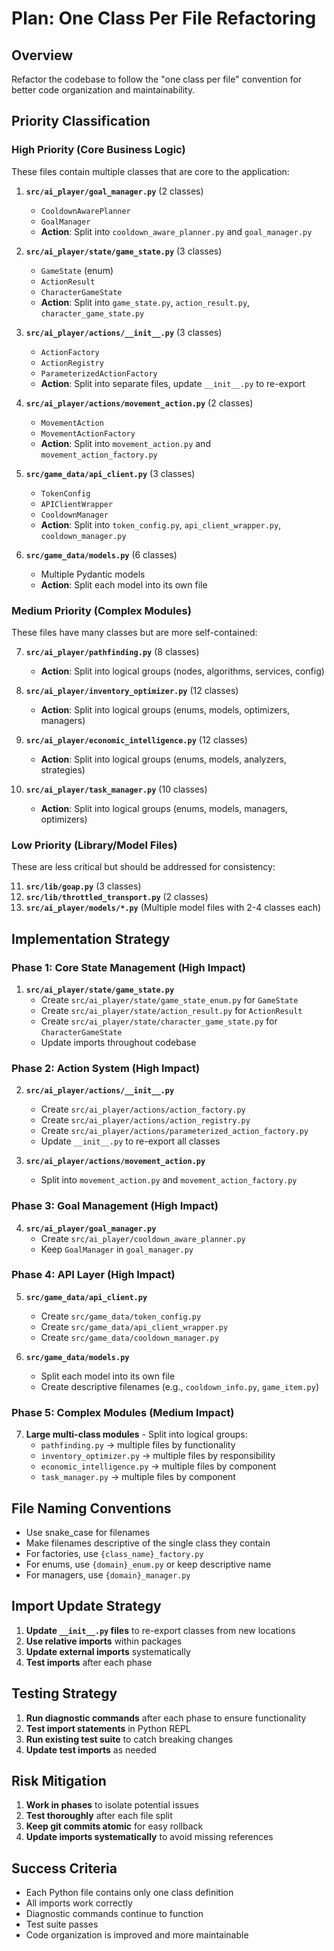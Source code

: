 # Plan: One Class Per File Refactoring

## Overview
Refactor the codebase to follow the "one class per file" convention for better code organization and maintainability.

## Priority Classification

### High Priority (Core Business Logic)
These files contain multiple classes that are core to the application:

1. **`src/ai_player/goal_manager.py`** (2 classes)
   - `CooldownAwarePlanner`
   - `GoalManager`
   - **Action**: Split into `cooldown_aware_planner.py` and `goal_manager.py`

2. **`src/ai_player/state/game_state.py`** (3 classes)
   - `GameState` (enum)
   - `ActionResult`
   - `CharacterGameState`
   - **Action**: Split into `game_state.py`, `action_result.py`, `character_game_state.py`

3. **`src/ai_player/actions/__init__.py`** (3 classes)
   - `ActionFactory`
   - `ActionRegistry`
   - `ParameterizedActionFactory`
   - **Action**: Split into separate files, update `__init__.py` to re-export

4. **`src/ai_player/actions/movement_action.py`** (2 classes)
   - `MovementAction`
   - `MovementActionFactory`
   - **Action**: Split into `movement_action.py` and `movement_action_factory.py`

5. **`src/game_data/api_client.py`** (3 classes)
   - `TokenConfig`
   - `APIClientWrapper`
   - `CooldownManager`
   - **Action**: Split into `token_config.py`, `api_client_wrapper.py`, `cooldown_manager.py`

6. **`src/game_data/models.py`** (6 classes)
   - Multiple Pydantic models
   - **Action**: Split each model into its own file

### Medium Priority (Complex Modules)
These files have many classes but are more self-contained:

7. **`src/ai_player/pathfinding.py`** (8 classes)
   - **Action**: Split into logical groups (nodes, algorithms, services, config)

8. **`src/ai_player/inventory_optimizer.py`** (12 classes)
   - **Action**: Split into logical groups (enums, models, optimizers, managers)

9. **`src/ai_player/economic_intelligence.py`** (12 classes)
   - **Action**: Split into logical groups (enums, models, analyzers, strategies)

10. **`src/ai_player/task_manager.py`** (10 classes)
    - **Action**: Split into logical groups (enums, models, managers, optimizers)

### Low Priority (Library/Model Files)
These are less critical but should be addressed for consistency:

11. **`src/lib/goap.py`** (3 classes)
12. **`src/lib/throttled_transport.py`** (2 classes)
13. **`src/ai_player/models/*.py`** (Multiple model files with 2-4 classes each)

## Implementation Strategy

### Phase 1: Core State Management (High Impact)
1. **`src/ai_player/state/game_state.py`**
   - Create `src/ai_player/state/game_state_enum.py` for `GameState`
   - Create `src/ai_player/state/action_result.py` for `ActionResult`
   - Create `src/ai_player/state/character_game_state.py` for `CharacterGameState`
   - Update imports throughout codebase

### Phase 2: Action System (High Impact)
2. **`src/ai_player/actions/__init__.py`**
   - Create `src/ai_player/actions/action_factory.py`
   - Create `src/ai_player/actions/action_registry.py`
   - Create `src/ai_player/actions/parameterized_action_factory.py`
   - Update `__init__.py` to re-export all classes

3. **`src/ai_player/actions/movement_action.py`**
   - Split into `movement_action.py` and `movement_action_factory.py`

### Phase 3: Goal Management (High Impact)
4. **`src/ai_player/goal_manager.py`**
   - Create `src/ai_player/cooldown_aware_planner.py`
   - Keep `GoalManager` in `goal_manager.py`

### Phase 4: API Layer (High Impact)
5. **`src/game_data/api_client.py`**
   - Create `src/game_data/token_config.py`
   - Create `src/game_data/api_client_wrapper.py`
   - Create `src/game_data/cooldown_manager.py`

6. **`src/game_data/models.py`**
   - Split each model into its own file
   - Create descriptive filenames (e.g., `cooldown_info.py`, `game_item.py`)

### Phase 5: Complex Modules (Medium Impact)
7. **Large multi-class modules** - Split into logical groups:
   - `pathfinding.py` → multiple files by functionality
   - `inventory_optimizer.py` → multiple files by responsibility
   - `economic_intelligence.py` → multiple files by component
   - `task_manager.py` → multiple files by component

## File Naming Conventions

- Use snake_case for filenames
- Make filenames descriptive of the single class they contain
- For factories, use `{class_name}_factory.py`
- For enums, use `{domain}_enum.py` or keep descriptive name
- For managers, use `{domain}_manager.py`

## Import Update Strategy

1. **Update `__init__.py` files** to re-export classes from new locations
2. **Use relative imports** within packages
3. **Update external imports** systematically
4. **Test imports** after each phase

## Testing Strategy

1. **Run diagnostic commands** after each phase to ensure functionality
2. **Test import statements** in Python REPL
3. **Run existing test suite** to catch breaking changes
4. **Update test imports** as needed

## Risk Mitigation

1. **Work in phases** to isolate potential issues
2. **Test thoroughly** after each file split
3. **Keep git commits atomic** for easy rollback
4. **Update imports systematically** to avoid missing references

## Success Criteria

- Each Python file contains only one class definition
- All imports work correctly
- Diagnostic commands continue to function
- Test suite passes
- Code organization is improved and more maintainable